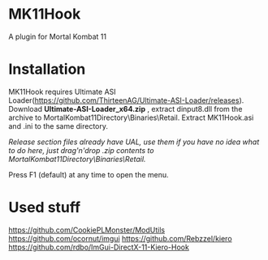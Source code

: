 # MK11Hook
A plugin for Mortal Kombat 11

# Installation
MK11Hook requires Ultimate ASI Loader(https://github.com/ThirteenAG/Ultimate-ASI-Loader/releases). Download **Ultimate-ASI-Loader_x64.zip**
, extract dinput8.dll from the archive to MortalKombat11Directory\Binaries\Retail. Extract MK11Hook.asi and .ini to the same directory.

*Release section files already have UAL, use them if you have no idea what to do here, just drag'n'drop .zip contents to MortalKombat11Directory\Binaries\Retail.*

Press F1 (default) at any time to open the menu.

# Used stuff

https://github.com/CookiePLMonster/ModUtils
https://github.com/ocornut/imgui
https://github.com/Rebzzel/kiero
https://github.com/rdbo/ImGui-DirectX-11-Kiero-Hook
